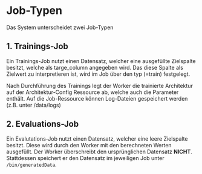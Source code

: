 # Job-Typen

Das System unterscheidet zwei Job-Typen

## 1. Trainings-Job

Ein Trainings-Job nutzt einen Datensatz, welcher eine ausgefüllte Zielspalte besitzt, welche als targe_column angegeben wird. 
Das diese Spalte als Zielwert zu interpretieren ist, wird im Job über den typ (=train) festgelegt. 

Nach Durchführung des Trainings legt der Worker die trainierte Architektur auf der Architektur-Config Ressource ab, welche auch die Parameter enthält.
Auf die Job-Ressource können Log-Dateien gespeichert werden (z.B. unter /data/logs)

## 2. Evaluations-Job

Ein Evalutations-Job nutzt einen Datensatz, welcher eine leere Zielspalte besitzt. Diese wird durch den Worker mit den berechneten Werten ausgefüllt. 
Der Worker überschreibt den ursprünglichen Datensatz **NICHT**. Stattdessen speichert er den Datensatz im jeweiligen Job unter `/bin/generatedData`.